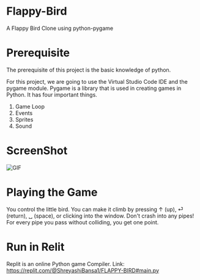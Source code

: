 # Flappy-Bird
A Flappy Bird Clone using python-pygame

# Prerequisite
The prerequisite of this project is the basic knowledge of python.

For this project, we are going to use the Virtual Studio Code IDE and the pygame module. Pygame is a library that is used in creating games in Python. It has four important things.

1) Game Loop
2) Events
3) Sprites
4) Sound

# ScreenShot
<img align="center" alt="GIF" src="https://github.com/sourabhv/FlapPyBird/raw/master/screenshot1.png" />

# Playing the Game
You control the little bird. You can make it climb by pressing ↑ (up), ⏎ (return), ␣ (space), or clicking into the window. Don't crash into any pipes! For every pipe you pass without colliding, you get one point.

# Run in Relit
 Replit is an online Python game Compiler.
 Link: https://replit.com/@ShreyashiBansa1/FLAPPY-BIRD#main.py
 
